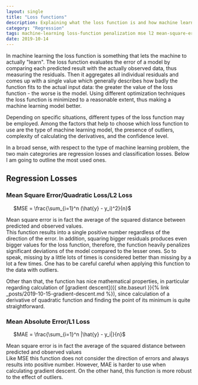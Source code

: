 ```yaml
---
layout: single
title: "Loss functions"
description: Explaining what the loss function is and how machine learning utilizes it
category: "Regression"
tags: machine-learning loss-function penalization mse l2 mean-square-error quadratic-loss l1 mean-absolute-error mae
date: 2019-10-14
---
```


In machine learning the loss function is something that lets the machine to actually "learn". The loss function evaluates the error of a model by comparing each predicted result with the actually observed data, thus measuring the residuals. Then it aggregates all individual residuals and comes up with a single value which generally describes how badly the function fits to the actual input data: the greater the value of the loss function - the worse is the model. Using different optimization techniques the loss function is minimized to a reasonable extent, thus making a machine learning model better.

Depending on specific situations, different types of the loss function may be employed. Among the factors that help to choose which loss function to use are the type of machine learning model, the presence of outliers, complexity of calculating the derivatives, and the confidence level.

In a broad sense, with respect to the type of machine learning problem, the two main categrories are regression losses and classification losses. Below I am going to outline the most used ones.

## Regression Losses

### Mean Square Error/Quadratic Loss/L2 Loss

&nbsp;&nbsp;&nbsp;&nbsp;
$MSE = \frac{\sum_{i=1}^n (\hat{y} - y_i)^2}{n}$

Mean square error is in fact the average of the squared distance between predicted and observed values.<br>
This function results into a single positive number regardless of the direction of the error. In addition, squaring bigger residuals produces even bigger values for the loss function, therefore, the function heavily penalizes significant deviations of the model compared to the lesser ones. So to speak, missing by a little lots of times is considered better than missing by a lot a few times. One has to be careful careful when applying this function to the data with outliers.

Other than that, the function has nice mathematical properties, in particular regarding calculation of [gradient descent]({{ site.baseurl }}{% link _posts/2019-10-15-gradient-descent.md %}), since calculation of a derivative of quadratic function and finding the point of its minimum is quite straightforward.

### Mean Absolute Error/L1 Loss

&nbsp;&nbsp;&nbsp;&nbsp;
$MAE = \frac{\sum_{i=1}^n |\hat{y} - y_i|}{n}$

Mean square error is in fact the average of the squared distance between predicted and observed values<br>
Like MSE this function does not consider the direction of errors and always results into positive number. However, MAE is harder to use when calculating gradient descent. On the other hand, this function is more robust to the effect of outliers.